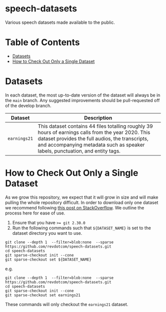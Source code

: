 # speech-datasets

Various speech datasets made available to the public.

# Table of Contents
* [Datasets](#datasets)
* [How to Check Out Only a Single Dataset](#how-to-check-out-only-a-single-dataset)

# Datasets
In each dataset, the most up-to-date version of the dataset will always be in the `main` branch. Any suggested improvements should be pull-requested off of the develop branch.

| Dataset | Description |
| ------- | ----------- |
|`earnings21` | This dataset contains 44 files totalling roughly 39 hours of earnings calls from the year 2020. This dataset provides the full audios, the transcripts, and accompanying metadata such as speaker labels, punctuation, and entity tags. |

# How to Check Out Only a Single Dataset

As we grow this repository, we expect that it will grow in size and will make pulling the whole repository difficult. In order to download only one dataset we recommend following [this post on StackOverflow](https://stackoverflow.com/questions/600079/how-do-i-clone-a-subdirectory-only-of-a-git-repository/52269934#52269934). We outline the process here for ease of use.

1. Ensure that you have `>= git 2.30.0`
2. Run the following commands such that `${DATASET_NAME}` is set to the dataset directory you want to use.
  ```
  git clone --depth 1  --filter=blob:none  --sparse https://github.com/revdotcom/speech-datasets.git
  cd speech-datasets
  git sparse-checkout init --cone
  git sparse-checkout set ${DATASET_NAME}
  ```

  e.g.
  ```
  git clone --depth 1  --filter=blob:none  --sparse https://github.com/revdotcom/speech-datasets.git
  cd speech-datasets
  git sparse-checkout init --cone
  git sparse-checkout set earnings21
  ```
  These commands will only checkout the `earnings21` dataset.
